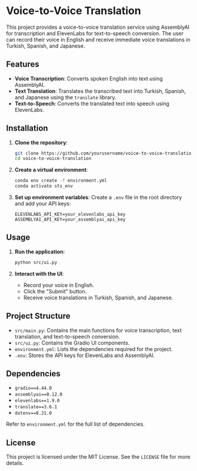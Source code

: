 # Voice-to-Voice Translation

This project provides a voice-to-voice translation service using AssemblyAI for transcription and ElevenLabs for text-to-speech conversion. The user can record their voice in English and receive immediate voice translations in Turkish, Spanish, and Japanese.

## Features

- **Voice Transcription**: Converts spoken English into text using AssemblyAI.
- **Text Translation**: Translates the transcribed text into Turkish, Spanish, and Japanese using the `translate` library.
- **Text-to-Speech**: Converts the translated text into speech using ElevenLabs.

## Installation

1. **Clone the repository**:
    ```sh
    git clone https://github.com/yourusername/voice-to-voice-translation.git
    cd voice-to-voice-translation
    ```

2. **Create a virtual environment**:
    ```sh
    conda env create -f environment.yml
    conda activate sts_env
    ```

3. **Set up environment variables**:
    Create a `.env` file in the root directory and add your API keys:
    ```dotenv
    ELEVENLABS_API_KEY=your_elevenlabs_api_key
    ASSEMBLYAI_API_KEY=your_assemblyai_api_key
    ```

## Usage

1. **Run the application**:
    ```sh
    python src/ui.py
    ```

2. **Interact with the UI**:
    - Record your voice in English.
    - Click the "Submit" button.
    - Receive voice translations in Turkish, Spanish, and Japanese.

## Project Structure

- `src/main.py`: Contains the main functions for voice transcription, text translation, and text-to-speech conversion.
- `src/ui.py`: Contains the Gradio UI components.
- `environment.yml`: Lists the dependencies required for the project.
- `.env`: Stores the API keys for ElevenLabs and AssemblyAI.

## Dependencies

- `gradio==4.44.0`
- `assemblyai==0.12.0`
- `elevenlabs==1.9.0`
- `translate==3.6.1`
- `dotenv==0.21.0`

Refer to `environment.yml` for the full list of dependencies.

## License

This project is licensed under the MIT License. See the `LICENSE` file for more details.